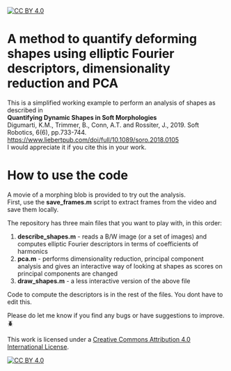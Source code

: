 [![CC BY 4.0][cc-by-shield]][cc-by]

# A method to quantify deforming shapes using elliptic Fourier descriptors, dimensionality reduction and PCA
This is a simplified working example to perform an analysis of shapes as described in  
**Quantifying Dynamic Shapes in Soft Morphologies**  
Digumarti, K.M., Trimmer, B., Conn, A.T. and Rossiter, J., 2019. Soft Robotics, 6(6), pp.733-744.  
https://www.liebertpub.com/doi/full/10.1089/soro.2018.0105  
I would appreciate it if you cite this in your work.

# How to use the code  
A movie of a morphing blob is provided to try out the analysis.  
First, use the **save_frames.m** script to extract frames from the video and save them locally.

The repository has three main files that you want to play with, in this order:
1. **describe_shapes.m** - reads a B/W image (or a set of images) and computes elliptic Fourier descriptors in terms of coefficients of harmonics
2. **pca.m** - performs dimensionality reduction, principal component analysis and gives an interactive way of looking at shapes as scores on principal components are changed
3. **draw_shapes.m** - a less interactive version of the above file

Code to compute the descriptors is in the rest of the files. You dont have to edit this.

Please do let me know if you find any bugs or have suggestions to improve. :beetle:

This work is licensed under a
[Creative Commons Attribution 4.0 International License][cc-by].

[![CC BY 4.0][cc-by-image]][cc-by]

[cc-by]: http://creativecommons.org/licenses/by/4.0/
[cc-by-image]: https://i.creativecommons.org/l/by/4.0/88x31.png
[cc-by-shield]: https://img.shields.io/badge/License-CC%20BY%204.0-lightgrey.svg
